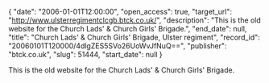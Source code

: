 {
  "date": "2006-01-01T12:00:00", 
  "open_access": true, 
  "target_url": "http://www.ulsterregimentclcgb.btck.co.uk/", 
  "description": "This is the old website for the Church Lads' & Church Girls' Brigade.", 
  "end_date": null, 
  "title": "Church Lads' & Church Girls' Brigade, Ulster regiment", 
  "record_id": "20060101T120000/4dlgZES5SVo26UoWvJfNuQ==", 
  "publisher": "btck.co.uk", 
  "slug": 51444, 
  "start_date": null
}

This is the old website for the Church Lads' & Church Girls' Brigade.